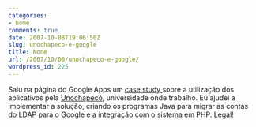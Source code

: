 ```yaml
---
categories:
- home
comments: true
date: 2007-10-08T19:06:50Z
slug: unochapeco-e-google
title: None
url: /2007/10/08/unochapeco-e-google/
wordpress_id: 225
---
```


Saiu na página do Google Apps um [case study ](http://www.google.com/a/help/intl/en/admins/case_studies/unochapeco.html)sobre a utilização dos aplicativos pela [Unochapecó](http://www.unochapeco.edu.br), universidade onde trabalho. Eu ajudei a implementar a solução, criando os programas Java para migrar as contas do LDAP para o Google e a integração com o sistema em PHP. Legal!
